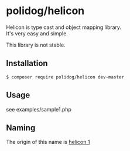 # polidog/helicon

Helicon is type cast and object mapping library.  
It's very easy and simple.

This library is not stable.

## Installation

```shell script
$ composer require polidog/helicon dev-master
```

## Usage

see examples/sample1.php


## Naming
The origin of this name is [helicon 1](https://www.youtube.com/embed/ypaVdpvGXlE)

